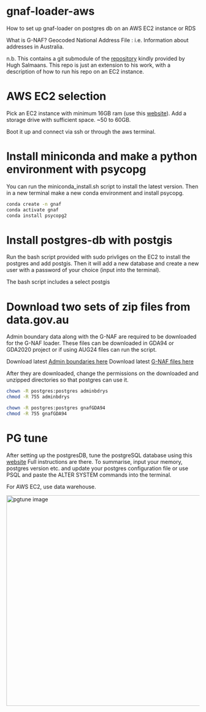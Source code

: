 # gnaf-loader-aws
How to set up gnaf-loader on postgres db on an AWS EC2 instance or RDS

What is G-NAF? Geocoded National Address File : i.e. Information about addresses in Australia. 

n.b. This contains a git submodule of the [repository](https://github.com/minus34/gnaf-loader) kindly provided by Hugh Salmaans. This repo is just an extension to his work, with a description of how to run his repo on an EC2 instance. 

# AWS EC2 selection
Pick an EC2 instance with minimum 16GB ram (use this [website](https://instances.vantage.sh/)).
Add a storage drive with sufficient space. ~50 to 60GB. 

Boot it up and connect via ssh or through the aws terminal. 

# Install miniconda and make a python environment with psycopg
You can run the miniconda_install.sh script to install the latest version. Then in a new terminal make a new conda environment and install psycopg. 
```bash
conda create -n gnaf
conda activate gnaf
conda install psycopg2
```

# Install postgres-db with postgis
Run the bash script provided with sudo privliges on the EC2 to install the postgres and add postgis. 
Then it will add a new database and create a new user with a password of your choice (input into the terminal).

The bash script includes a select postgis

# Download two sets of zip files from data.gov.au
Admin boundary data along with the G-NAF are required to be downloaded for the G-NAF loader. 
These files can be downloaded in GDA94 or GDA2020 project or if using AUG24 files can run the script. 

Download latest [Admin boundaries here](https://data.gov.au/dataset/geoscape-administrative-boundaries)
Download latest [G-NAF files here](https://data.gov.au/dataset/geocoded-national-address-file-g-naf)

After they are downloaded, change the permissions on the downloaded and unzipped directories so that postgres can use it. 
```bash
chown -R postgres:postgres adminbdrys
chmod -R 755 adminbdrys

chown -R postgres:postgres gnafGDA94
chmod -R 755 gnafGDA94
```

# PG tune 
After setting up the postgresDB, tune the postgreSQL database using this [website](https://pgtune.leopard.in.ua/)
Full instructions are there. To summarise, input your memory, postgres version etc. and update your postgres configuration file or use PSQL and paste the ALTER SYSTEM commands into the terminal. 

For AWS EC2, use data warehouse. 

<img width="550" alt="pgtune image" src="https://github.com/user-attachments/assets/b5fef8a7-d989-4e5b-8e68-2195db353b5c">

